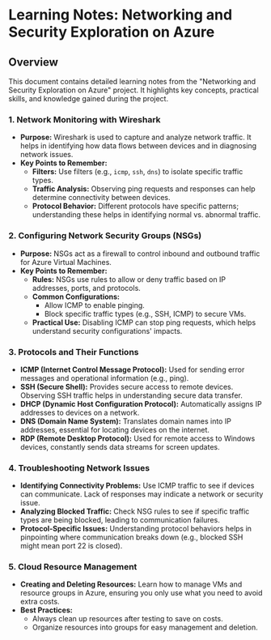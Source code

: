 # Learning Notes: Networking and Security Exploration on Azure

## Overview
This document contains detailed learning notes from the "Networking and Security Exploration on Azure" project. It highlights key concepts, practical skills, and knowledge gained during the project.

### 1. Network Monitoring with Wireshark
- **Purpose:** Wireshark is used to capture and analyze network traffic. It helps in identifying how data flows between devices and in diagnosing network issues.
- **Key Points to Remember:**
  - **Filters:** Use filters (e.g., `icmp`, `ssh`, `dns`) to isolate specific traffic types.
  - **Traffic Analysis:** Observing ping requests and responses can help determine connectivity between devices.
  - **Protocol Behavior:** Different protocols have specific patterns; understanding these helps in identifying normal vs. abnormal traffic.

### 2. Configuring Network Security Groups (NSGs)
- **Purpose:** NSGs act as a firewall to control inbound and outbound traffic for Azure Virtual Machines.
- **Key Points to Remember:**
  - **Rules:** NSGs use rules to allow or deny traffic based on IP addresses, ports, and protocols.
  - **Common Configurations:** 
    - Allow ICMP to enable pinging.
    - Block specific traffic types (e.g., SSH, ICMP) to secure VMs.
  - **Practical Use:** Disabling ICMP can stop ping requests, which helps understand security configurations' impacts.

### 3. Protocols and Their Functions
- **ICMP (Internet Control Message Protocol):** Used for sending error messages and operational information (e.g., ping).
- **SSH (Secure Shell):** Provides secure access to remote devices. Observing SSH traffic helps in understanding secure data transfer.
- **DHCP (Dynamic Host Configuration Protocol):** Automatically assigns IP addresses to devices on a network.
- **DNS (Domain Name System):** Translates domain names into IP addresses, essential for locating devices on the internet.
- **RDP (Remote Desktop Protocol):** Used for remote access to Windows devices, constantly sends data streams for screen updates.

### 4. Troubleshooting Network Issues
- **Identifying Connectivity Problems:** Use ICMP traffic to see if devices can communicate. Lack of responses may indicate a network or security issue.
- **Analyzing Blocked Traffic:** Check NSG rules to see if specific traffic types are being blocked, leading to communication failures.
- **Protocol-Specific Issues:** Understanding protocol behaviors helps in pinpointing where communication breaks down (e.g., blocked SSH might mean port 22 is closed).

### 5. Cloud Resource Management
- **Creating and Deleting Resources:** Learn how to manage VMs and resource groups in Azure, ensuring you only use what you need to avoid extra costs.
- **Best Practices:**
  - Always clean up resources after testing to save on costs.
  - Organize resources into groups for easy management and deletion.
